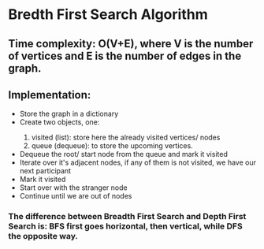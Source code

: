 # Bredth First Search Algorithm

<h2>Time complexity: O(V+E), where V is the number of vertices and E is the number of edges in the graph.</h2>
<h2>Implementation:</h2>
<ul>
    <li>Store the graph in a dictionary</li>
    <li>Create two objects, one:</li>
        <ol>
            <li>visited (list): store here the already visited vertices/ nodes</li>
            <li>queue (dequeue): to store the upcoming vertices.</li>
        </ol>
    <li>Dequeue the root/ start node from the queue and mark it visited</li>
    <li>Iterate over it's adjacent nodes, if any of them is not visited, we have our next participant</li>
    <li>Mark it visited</li>
    <li>Start over with the stranger node</li>
    <li>Continue until we are out of nodes</li>
</ul>
<h3>The difference between Breadth First Search and Depth First Search is: BFS first goes horizontal, then vertical, while DFS the opposite way.</h3>
    